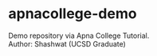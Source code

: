 # apnacollege-demo
Demo repository via Apna College Tutorial.
<br>
Author: Shashwat (UCSD Graduate)
